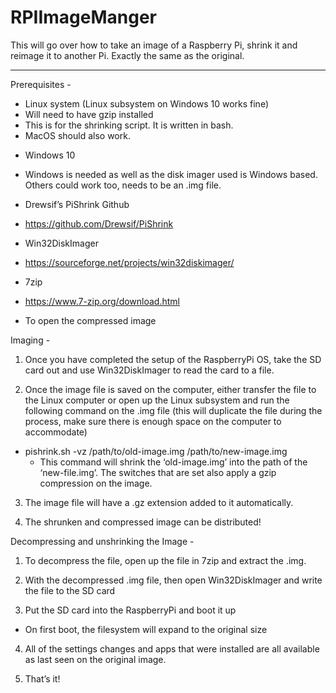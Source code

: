 # RPIImageManger

This will go over how to take an image of a Raspberry Pi, shrink it and reimage it to another Pi. Exactly the same as the original. 

---



Prerequisites -

*	Linux system (Linux subsystem on Windows 10 works fine)
  *	Will need to have gzip installed
  *	This is for the shrinking script. It is written in bash.
  *	MacOS should also work.

-	Windows 10  
  -	Windows is needed as well as the disk imager used is Windows based. Others could work too, needs to be an .img file.

-	Drewsif’s PiShrink Github
  -	https://github.com/Drewsif/PiShrink

-	Win32DiskImager
  -	https://sourceforge.net/projects/win32diskimager/

-	7zip
  - https://www.7-zip.org/download.html
  -	To open the compressed image



Imaging - 

1.	Once you have completed the setup of the RaspberryPi OS, take the SD card out and use Win32DiskImager to read the card to a file.

2.	Once the image file is saved on the computer, either transfer the file to the Linux computer or open up the Linux subsystem and run the following command on the .img file (this will duplicate the file during the process, make sure there is enough space on the computer to accommodate)
  -	pishrink.sh -vz /path/to/old-image.img /path/to/new-image.img
    -	This command will shrink the ‘old-image.img’ into the path of the ‘new-file.img’. The switches that are set also apply a gzip compression on the image.

3.	The image file will have a .gz extension added to it automatically.

4.	The shrunken and compressed image can be distributed!



Decompressing and unshrinking the Image - 

1.	To decompress the file, open up the file in 7zip and extract the .img.

2.	With the decompressed .img file, then open Win32DiskImager and write the file to the SD card

3.	Put the SD card into the RaspberryPi and boot it up
  -	On first boot, the filesystem will expand to the original size 

4.	All of the settings changes and apps that were installed are all available as last seen on the original image.

5.	That’s it!


